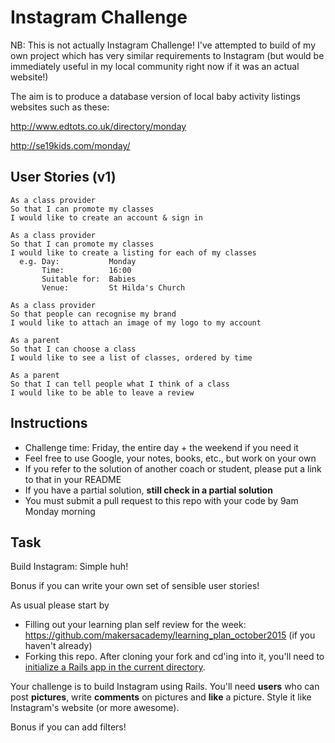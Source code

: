Instagram Challenge
===================

NB: This is not actually Instagram Challenge! I've attempted to build of my own
project which has very similar requirements to Instagram (but would be immediately
useful in my local community right now if it was an actual website!)

The aim is to produce a database version of local baby activity listings websites
such as these:

http://www.edtots.co.uk/directory/monday

http://se19kids.com/monday/


User Stories (v1)
------------
```
As a class provider
So that I can promote my classes
I would like to create an account & sign in

As a class provider
So that I can promote my classes
I would like to create a listing for each of my classes
  e.g. Day:           Monday
       Time:          16:00
       Suitable for:  Babies
       Venue:         St Hilda's Church

As a class provider
So that people can recognise my brand
I would like to attach an image of my logo to my account

As a parent
So that I can choose a class
I would like to see a list of classes, ordered by time

As a parent
So that I can tell people what I think of a class
I would like to be able to leave a review
```

Instructions
-------
* Challenge time: Friday, the entire day + the weekend if you need it
* Feel free to use Google, your notes, books, etc., but work on your own
* If you refer to the solution of another coach or student, please put a link to that in your README
* If you have a partial solution, **still check in a partial solution**
* You must submit a pull request to this repo with your code by 9am Monday morning

Task
-----

Build Instagram: Simple huh!

Bonus if you can write your own set of sensible user stories!

As usual please start by

* Filling out your learning plan self review for the week: https://github.com/makersacademy/learning_plan_october2015 (if you haven't already)
* Forking this repo. After cloning your fork and cd'ing into it, you'll need to [initialize a Rails app in the current directory](http://blog.jasonmeridth.com/posts/create-rails-application-in-current-directory/).

Your challenge is to build Instagram using Rails. You'll need **users** who can post **pictures**, write **comments** on pictures and **like** a picture. Style it like Instagram's website (or more awesome).

Bonus if you can add filters!
